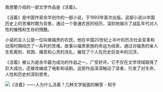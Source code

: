 我想要介绍的一部文学作品是《活着》。

《活着》是中国作家余华创作的一部小说，于1993年首次出版。这部小说以中国历史上的苦难时期为背景，通过一个普通农民的经历，深刻地揭示了战乱年代对人性的摧残和生存的残酷。

小说的主人公是一位叫做福贵的农民，他在中国20世纪上半叶的历次社会变革和动荡时期经历了一系列的苦难。故事以福贵家族的命运为线索，通过对福贵的亲人生死离别、贫困、痛苦和心灵的洗礼，展现了个人在历史巨变中的沉浮。

《活着》被认为是余华最为成功的作品之一，广受好评。它不仅在文学领域取得了巨大成功，还被改编成了电影和话剧。这部作品深深触动了读者，引发了对生命、人性和历史的深刻思考。

![《活着》——人为什么活着？几种文学层面的解答 - 知乎](https://pic2.zhimg.com/v2-b9731d8b18516d0b151c3f7dfc21c2d2_720w.jpg?source=172ae18b)